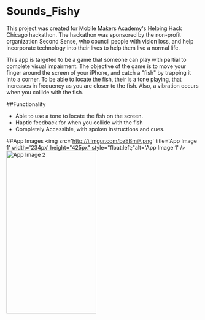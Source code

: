 # Sounds_Fishy
This project was created for Mobile Makers Academy's Helping Hack Chicago hackathon. The hackathon was sponsored by the 
non-profit organization Second Sense, who council people with vision loss, and help incorporate technology into their lives 
to help them live a normal life. 

This app is targeted to be a game that someone can play with partial to complete visual impairment. The objective of the game 
is to move your finger around the screen of your iPhone, and catch a "fish" by trapping it into a corner. To be able to locate
the fish, their is a tone playing, that increases in frequency as you are closer to the fish. Also, a vibration occurs when 
you collide with the fish.

##Functionality
* Able to use a tone to locate the fish on the screen.
* Haptic feedback for when you collide with the fish
* Completely Accessible, with spoken instructions and cues. 

##App Images
<img src='http://i.imgur.com/bzEBmiF.png' title='App Image 1' width='234px' height="425px" style="float:left;"alt='App Image 1' /> <img src='http://i.imgur.com/WLBw34s.png' title='App Image 2' width='234px' height="425px" alt='App Image 2' />
